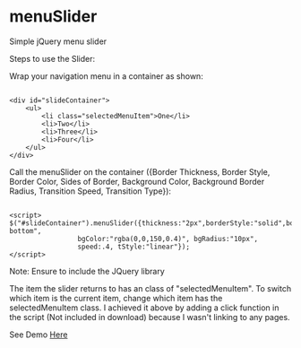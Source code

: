 menuSlider
==========

Simple jQuery menu slider

Steps to use the Slider:

Wrap your navigation menu in a container as shown:

<pre><code>
&#60;div id="slideContainer"&#62;
	&#60;ul&#62;
		&#60;li class="selectedMenuItem"&#62;One&#60;/li&#62;
		&#60;li&#62;Two&#60;/li&#62;
		&#60;li&#62;Three&#60;/li&#62;
		&#60;li>Four&#60;/li&#62;
	&#60;/ul&#62;
&#60;/div&#62;
</code></pre>

Call the menuSlider on the container ({Border Thickness, Border Style, Border Color, Sides of Border, Background Color, Background Border Radius, Transition Speed, Transition Type}):

<pre><code>
&#60;script&#62;
$("#slideContainer").menuSlider({thickness:"2px",borderStyle:"solid",borderColor:"blue",borderSides:"border-bottom", 
				 bgColor:"rgba(0,0,150,0.4)", bgRadius:"10px", 
				 speed:.4, tStyle:"linear"});
&#60;/script&#62;
</code></pre>				

Note: Ensure to include the JQuery library

The item the slider returns to has an class of "selectedMenuItem". To switch which item is the current item, change which item has the selectedMenuItem class. I achieved it above by adding a click function in the script (Not included in download) because I wasn't linking to any pages.

See Demo <a href="http://www.justenallan.com/menuslider">Here</a>
